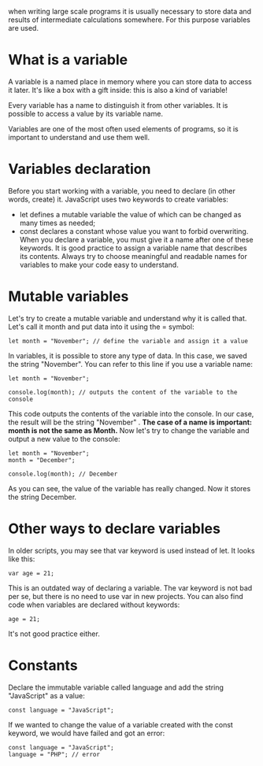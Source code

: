 when writing large scale programs it is usually necessary to store data and results of intermediate calculations somewhere. For this purpose variables are used.

# What is a variable
A variable is a named place in memory where you can store data to access it later. It's like a box with a gift inside: this is also a kind of variable!

Every variable has a name to distinguish it from other variables. It is possible to access a value by its variable name.

Variables are one of the most often used elements of programs, so it is important to understand and use them well.

# Variables declaration
Before you start working with a variable, you need to declare (in other words, create) it. JavaScript uses two keywords to create variables:

- let defines a mutable variable the value of which can be changed as many times as needed;
- const declares a constant whose value you want to forbid overwriting.
When you declare a variable, you must give it a name after one of these keywords. It is good practice to assign a variable name that describes its contents. Always try to choose meaningful and readable names for variables to make your code easy to understand.

# Mutable variables
Let's try to create a mutable variable and understand why it is called that. Let's call it month and put data into it using the = symbol:
```
let month = "November"; // define the variable and assign it a value
```
In variables, it is possible to store any type of data. In this case, we saved the string "November". You can refer to this line if you use a variable name:
```
let month = "November";

console.log(month); // outputs the content of the variable to the console
```
This code outputs the contents of the variable into the console. In our case, the result will be the string "November" .
**The case of a name is important: month is not the same as Month.**
Now let's try to change the variable and output a new value to the console:
```
let month = "November";
month = "December";

console.log(month); // December
```
As you can see, the value of the variable has really changed. Now it stores the string December.

# Other ways to declare variables
In older scripts, you may see that var keyword is used instead of let. It looks like this:
```
var age = 21;
```
This is an outdated way of declaring a variable. The var keyword is not bad per se, but there is no need to use var in new projects. You can also find code when variables are declared without keywords:
```
age = 21;
```
It's not good practice either.

# Constants
Declare the immutable variable called language and add the string "JavaScript" as a value:
```
const language = "JavaScript";
```
If we wanted to change the value of a variable created with the const keyword, we would have failed and got an error:
```
const language = "JavaScript";
language = "PHP"; // error
```









